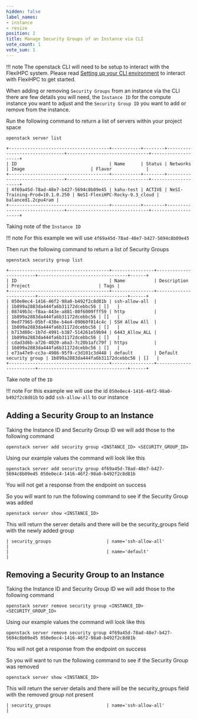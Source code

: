 ```yaml
---
hidden: false
label_names:
- instance
- resize
position: 2
title: Manage Security Groups of an Instance via CLI
vote_count: 1
vote_sum: 1
---
```


!!! note
    The openstack CLI will need to be setup to interact with the FlexiHPC system. Please read [Setting up your CLI environment](../../set-up-your-CLI-environment/index.md) to interact with FlexiHPC to get started.

When adding or removing `Security Groups` from an instance via the CLI there are few details you will need, the `Instance ID` for the compute instance you want to adjust and the `Security Group ID` you want to add or remove from the instance.

Run the following command to return a list of servers within your project space

```
openstack server list
```

``` { .sh .no-copy }
+--------------------------------------+-----------+--------+-------------------------------+-------------------------------+--------------------+
| ID                                   | Name      | Status | Networks                      | Image                         | Flavor             |
+--------------------------------------+-----------+--------+-------------------------------+-------------------------------+--------------------+
| 4f69a45d-78ad-48e7-b427-5694c8b09e45 | kahu-test | ACTIVE | NeSI-Training-Prod=10.1.0.250 | NeSI-FlexiHPC-Rocky-9.3_cloud | balanced1.2cpu4ram |
+--------------------------------------+-----------+--------+-------------------------------+-------------------------------+--------------------+

```

Taking note of the `Instance ID`

!!! note
    For this example we will use `4f69a45d-78ad-48e7-b427-5694c8b09e45`

Then run the following command to return a list of Security Groups

```
openstack security group list
```

``` { .sh .no-copy }
+--------------------------------------+----------------+------------------------+----------------------------------+------+
| ID                                   | Name           | Description            | Project                          | Tags |
+--------------------------------------+----------------+------------------------+----------------------------------+------+
| 050e0ec4-1416-46f2-98a0-b492f2c8d81b | ssh-allow-all  |                        | 1b899a2883da444fa6b31172dcebbc56 | []   |
| 08749b3c-f8aa-443e-a881-80f6009fff59 | http           |                        | 1b899a2883da444fa6b31172dcebbc56 | []   |
| 0ed77965-05bf-438e-b4e4-89060f814c4c | SSH Allow All  |                        | 1b899a2883da444fa6b31172dcebbc56 | []   |
| b713d80c-1b7d-4991-b387-514261e59b94 | 6443_Allow_ALL |                        | 1b899a2883da444fa6b31172dcebbc56 | []   |
| cdad3d6b-a726-4020-a6a3-7c20b1afc79f | https          |                        | 1b899a2883da444fa6b31172dcebbc56 | []   |
| e73a47e9-cc3a-4986-95f9-c3d101c3d448 | default        | Default security group | 1b899a2883da444fa6b31172dcebbc56 | []   |
+--------------------------------------+----------------+------------------------+----------------------------------+------+
```

Take note of the `ID`

!!! note
    For this example we will use the id `050e0ec4-1416-46f2-98a0-b492f2c8d81b` to add `ssh-allow-all` to our instance

## Adding a Security Group to an Instance

Taking the Instance ID and Security Group ID we will add those to the following command

```
openstack server add security group <INSTANCE_ID> <SECURITY_GROUP_ID>
```

Using our example values the command will look like this

```
openstack server add security group 4f69a45d-78ad-48e7-b427-5694c8b09e45 050e0ec4-1416-46f2-98a0-b492f2c8d81b
```

You will not get a response from the endpoint on success

So you will want to run the following command to see if the Security Group was added

```
openstack server show <INSTANCE_ID>
```

This will return the server details and there will be the security_groups field with the newly added group

``` { .sh .no-copy }
| security_groups                     | name='ssh-allow-all'                                          |
|                                     | name='default'                                                |
```

## Removing a Security Group to an Instance

Taking the Instance ID and Security Group ID we will add those to the following command

```
openstack server remove security group <INSTANCE_ID> <SECURITY_GROUP_ID>
```

Using our example values the command will look like this

```
openstack server remove security group 4f69a45d-78ad-48e7-b427-5694c8b09e45 050e0ec4-1416-46f2-98a0-b492f2c8d81b
```

You will not get a response from the endpoint on success

So you will want to run the following command to see if the Security Group was removed

```
openstack server show <INSTANCE_ID>
```

This will return the server details and there will be the security_groups field with the removed group not present

``` { .sh .no-copy }
| security_groups                     | name='ssh-allow-all'                                          |
```
